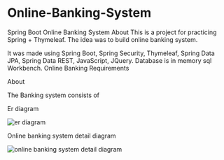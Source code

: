# Online-Banking-System
Spring Boot Online Banking System 
About
This is a project for practicing Spring + Thymeleaf. The idea was to build online banking system.

It was made using Spring Boot, Spring Security, Thymeleaf, Spring Data JPA, Spring Data REST, JavaScript, JQuery. Database is in memory sql Workbench.
Online Banking Requirements

About

The Banking system consists of 


Er diagram

![er diagram](https://user-images.githubusercontent.com/34470526/37703339-8e85fcae-2d1f-11e8-900f-94cb2046d97f.png)



Online banking system detail diagram

![online banking system detail diagram](https://user-images.githubusercontent.com/34470526/37703353-999023fe-2d1f-11e8-96f6-db40724c5d14.png)

